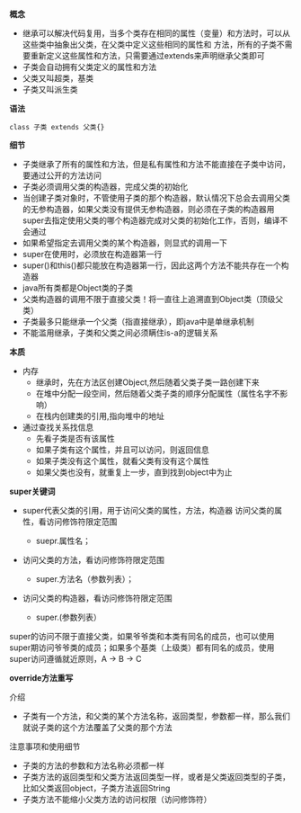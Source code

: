 ﻿**概念**
- 继承可以解决代码复用，当多个类存在相同的属性（变量）和方法时，可以从这些类中抽象出父类，在父类中定义这些相同的属性和 方法，所有的子类不需要重新定义这些属性和方法，只需要通过extends来声明继承父类即可
- 子类会自动拥有父类定义的属性和方法
- 父类又叫超类，基类
- 子类又叫派生类

**语法**
```
class 子类 extends 父类{}
```
**细节**
- 子类继承了所有的属性和方法，但是私有属性和方法不能直接在子类中访问，要通过公开的方法访问
- 子类必须调用父类的构造器，完成父类的初始化
- 当创建子类对象时，不管使用子类的那个构造器，默认情况下总会去调用父类的无参构造器，如果父类没有提供无参构造器，则必须在子类的构造器用super去指定使用父类的哪个构造器完成对父类的初始化工作，否则，编译不会通过
- 如果希望指定去调用父类的某个构造器，则显式的调用一下
- super在使用时，必须放在构造器第一行
- super()和this()都只能放在构造器第一行，因此这两个方法不能共存在一个构造器
- java所有类都是Object类的子类
- 父类构造器的调用不限于直接父类！将一直往上追溯直到Object类（顶级父类）
- 子类最多只能继承一个父类（指直接继承），即java中是单继承机制
- 不能滥用继承，子类和父类之间必须瞒住is-a的逻辑关系

**本质**
- 内存
	- 继承时，先在方法区创建Object,然后随着父类子类一路创建下来
	- 在堆中分配一段空间，然后随着父类子类的顺序分配属性（属性名字不影响）
	- 在栈内创建类的引用,指向堆中的地址
- 通过查找关系找信息
	- 先看子类是否有该属性
	- 如果子类有这个属性，并且可以访问，则返回信息
	- 如果子类没有这个属性，就看父类有没有这个属性
	- 如果父类也没有，就重复上一步，直到找到object中为止

**super关键词**
- super代表父类的引用，用于访问父类的属性，方法，构造器
访问父类的属性，看访问修饰符限定范围
    - suepr.属性名；

- 访问父类的方法，看访问修饰符限定范围
    - super.方法名（参数列表）；

- 访问父类的构造器，看访问修饰符限定范围
    - super.(参数列表）

super的访问不限于直接父类，如果爷爷类和本类有同名的成员，也可以使用super期访问爷爷类的成员；如果多个基类（上级类）都有同名的成员，使用super访问遵循就近原则，A -> B ->  C

**override方法重写**

介绍
- 子类有一个方法，和父类的某个方法名称，返回类型，参数都一样，那么我们就说子类的这个方法覆盖了父类的那个方法

注意事项和使用细节
- 子类的方法的参数和方法名称必须都一样
- 子类方法的返回类型和父类方法返回类型一样，或者是父类返回类型的子类，比如父类返回object，子类方法返回String
- 子类方法不能缩小父类方法的访问权限（访问修饰符）




